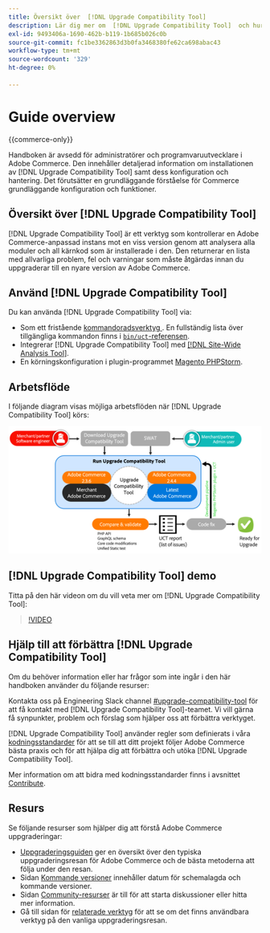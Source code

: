 ```yaml
---
title: Översikt över  [!DNL Upgrade Compatibility Tool]
description: Lär dig mer om  [!DNL Upgrade Compatibility Tool]  och hur det kan hjälpa dig med ditt Adobe Commerce-projekt.
exl-id: 9493406a-1690-462b-b119-1b685b026c0b
source-git-commit: fc1be3362863d3b0fa3468380fe62ca698abac43
workflow-type: tm+mt
source-wordcount: '329'
ht-degree: 0%

---
```


# Guide overview

{{commerce-only}}

Handboken är avsedd för administratörer och programvaruutvecklare i Adobe Commerce. Den innehåller detaljerad information om installationen av [!DNL Upgrade Compatibility Tool] samt dess konfiguration och hantering. Det förutsätter en grundläggande förståelse för Commerce grundläggande konfiguration och funktioner.

## Översikt över [!DNL Upgrade Compatibility Tool]

[!DNL Upgrade Compatibility Tool] är ett verktyg som kontrollerar en Adobe Commerce-anpassad instans mot en viss version genom att analysera alla moduler och all kärnkod som är installerade i den. Den returnerar en lista med allvarliga problem, fel och varningar som måste åtgärdas innan du uppgraderar till en nyare version av Adobe Commerce.

## Använd [!DNL Upgrade Compatibility Tool]

Du kan använda [!DNL Upgrade Compatibility Tool] via:

- Som ett fristående [kommandoradsverktyg ](../upgrade-compatibility-tool/run.md). En fullständig lista över tillgängliga kommandon finns i [`bin/uct`-referensen](../../tools/reference/uct.md).
- Integrerar [!DNL Upgrade Compatibility Tool] med [[!DNL Site-Wide Analysis Tool]](../upgrade-compatibility-tool/integrate-analysis-tool.md).
- En körningskonfiguration i plugin-programmet [Magento PHPStorm](../upgrade-compatibility-tool/run-configuration-phpstorm-plugin.md).

## Arbetsflöde

I följande diagram visas möjliga arbetsflöden när [!DNL Upgrade Compatibility Tool] körs:

![[!DNL Upgrade Compatibility Tool] Diagram ](../../assets/upgrade-guide/uct-diagram-v5.png)

## [!DNL Upgrade Compatibility Tool] demo

Titta på den här videon om du vill veta mer om [!DNL Upgrade Compatibility Tool]:

>[!VIDEO](https://video.tv.adobe.com/v/341245?quality=12)

## Hjälp till att förbättra [!DNL Upgrade Compatibility Tool]

Om du behöver information eller har frågor som inte ingår i den här handboken använder du följande resurser:

Kontakta oss på Engineering Slack channel [#upgrade-compatibility-tool](https://magentocommeng.slack.com/archives/C019Y143U9F) för att få kontakt med [!DNL Upgrade Compatibility Tool]-teamet. Vi vill gärna få synpunkter, problem och förslag som hjälper oss att förbättra verktyget.

[!DNL Upgrade Compatibility Tool] använder regler som definierats i våra [kodningsstandarder](https://developer.adobe.com/commerce/php/coding-standards/) för att se till att ditt projekt följer Adobe Commerce bästa praxis och för att hjälpa dig att förbättra och utöka [!DNL Upgrade Compatibility Tool].

Mer information om att bidra med kodningsstandarder finns i avsnittet [Contribute](https://developer.adobe.com/commerce/php/coding-standards/contributing/).

## Resurs

Se följande resurser som hjälper dig att förstå Adobe Commerce uppgraderingar:

- [Uppgraderingsguiden](../overview.md) ger en översikt över den typiska uppgraderingsresan för Adobe Commerce och de bästa metoderna att följa under den resan.
- Sidan [Kommande versioner](https://devdocs.magento.com/release/) innehåller datum för schemalagda och kommande versioner.
- Sidan [Community-resurser](https://developer.adobe.com/commerce/contributor/community/) är till för att starta diskussioner eller hitta mer information.
- Gå till sidan för [relaterade verktyg](../upgrade-compatibility-tool/related-tools.md) för att se om det finns användbara verktyg på den vanliga uppgraderingsresan.
